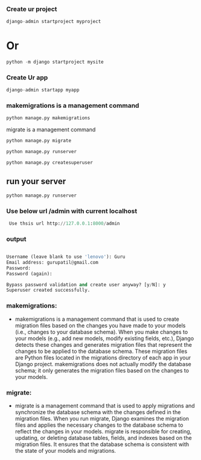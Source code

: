 ### Create ur project 
```python
django-admin startproject myproject
```
#           Or
```python
python -m django startproject mysite

```
### Create Ur app
```python
django-admin startapp myapp
```

### makemigrations is a management command
```python
python manage.py makemigrations

```


migrate is a management command
```python
python manage.py migrate
```
```python
python manage.py runserver

```
```python
python manage.py createsuperuser
```

## run your server

```python
python manage.py runserver

```
### Use below url /admin with current localhost
```python
 Use thsis url http://127.0.0.1:8000/admin
```


### output
```python

Username (leave blank to use 'lenovo'): Guru
Email address: gurupatil@gmail.com
Password:
Password (again):

Bypass password validation and create user anyway? [y/N]: y        
Superuser created successfully.
```











### makemigrations:

- makemigrations is a management command that is used to create migration files based on the changes you have made to your models (i.e., changes to your database schema).
  When you make changes to your models (e.g., add new models, modify existing fields, etc.), Django detects these changes and generates migration files that represent the changes to be applied to the database schema.
  These migration files are Python files located in the migrations directory of each app in your Django project.
  makemigrations does not actually modify the database schema; it only generates the migration files based on the changes to your models.

### migrate:

- migrate is a management command that is used to apply migrations and synchronize the database schema with the changes defined in the migration files.
 When you run migrate, Django examines the migration files and applies the necessary changes to the database schema to reflect the changes in your models.
 migrate is responsible for creating, updating, or deleting database tables, fields, and indexes based on the migration files.
 It ensures that the database schema is consistent with the state of your models and migrations.
